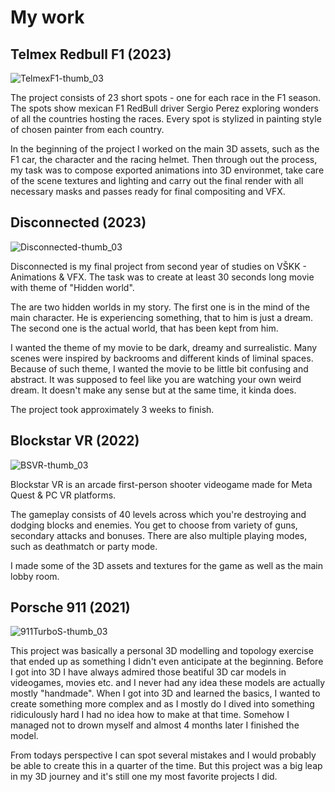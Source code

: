 # My work
## **Telmex Redbull F1** (2023)

![TelmexF1-thumb_03](https://github.com/JakubPanekVSKK/english-for-designers/assets/149397077/75551812-bb5b-489d-afea-89cec395b6cd)

The project consists of 23 short spots - one for each race in the F1 season.
The spots show mexican F1 RedBull driver Sergio Perez exploring wonders of all the countries hosting the races.
Every spot is stylized in painting style of chosen painter from each country.

In the beginning of the project I worked on the main 3D assets, such as the F1 car, the character and the racing helmet. Then through out the process, my task was to compose exported animations into 3D environmet, take care of the scene textures and lighting and carry out the final render with all necessary masks and passes ready for final compositing and VFX.

## **Disconnected** (2023)
![Disconnected-thumb_03](https://github.com/JakubPanekVSKK/english-for-designers/assets/149397077/0fa6bfb2-ba3d-4401-8a9c-62a8ffcafd39)

Disconnected is my final project from second year of studies on VŠKK - Animations & VFX. The task was to create at least 30 seconds long movie with theme of "Hidden world".

The are two hidden worlds in my story. The first one is in the mind of the main character. He is experiencing something, that to him is just a dream. The second one is the actual world, that has been kept from him.

I wanted the theme of my movie to be dark, dreamy and surrealistic. Many scenes were inspired by backrooms and different kinds of liminal spaces. Because of such theme, I wanted the movie to be little bit confusing and abstract. It was supposed to feel like you are watching your own weird dream. It doesn't make any sense but at the same time, it kinda does. 

The project took approximately 3 weeks to finish.

## **Blockstar VR** (2022)
![BSVR-thumb_03](https://github.com/JakubPanekVSKK/english-for-designers/assets/149397077/9a5d5173-e68f-48be-8c98-d583c84f401a)

Blockstar VR is an arcade first-person shooter videogame made for Meta Quest & PC VR platforms.

The gameplay consists of 40 levels across which you're destroying and dodging blocks and enemies. You get to choose from variety of guns, secondary attacks and bonuses. There are also multiple playing modes, such as deathmatch or party mode.

I made some of the 3D assets and textures for the game as well as the main lobby room.

## **Porsche 911** (2021)
![911TurboS-thumb_03](https://github.com/JakubPanekVSKK/english-for-designers/assets/149397077/50a567b4-6a85-45e0-9688-9348b4a7782c)

This project was basically a personal 3D modelling and topology exercise that ended up as something I didn't even anticipate at the beginning. Before I got into 3D I have always admired those beatiful 3D car models in videogames, movies etc. and I never had any idea these models are actually mostly "handmade". When I got into 3D and learned the basics, I wanted to create something more complex and as I mostly do I dived into something ridiculously hard I had no idea how to make at that time. Somehow I managed not to drown myself and almost 4 months later I finished the model. 

From todays perspective I can spot several mistakes and I would probably be able to create this in a quarter of the time. But this project was a big leap in my 3D journey and it's still one my most favorite projects I did.
